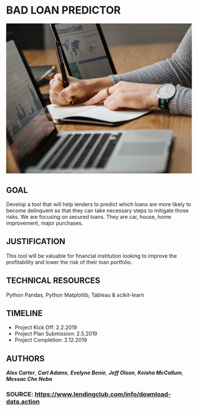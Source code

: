 

# BAD LOAN PREDICTOR

![alt text](https://raw.githubusercontent.com/benieevelyne/BLPFinalProject/Keisha/images/background.jpeg)

## GOAL

Develop a tool that will help lenders to predict which loans are more likely to become delinquent so that they can take necessary steps to mitigate those risks. We are focusing on secured loans. They are car, house, home improvement, major purchases.


## JUSTIFICATION

This tool will be valuable for financial institution looking to improve the profitability and lower the risk of their loan portfolio.

## TECHNICAL RESOURCES

Python Pandas, Python Matplotlib, Tableau & scikit-learn

## TIMELINE

* Project Kick Off: 2.2.2019
* Project Plan Submission: 2.5.2019
* Project Completion: 2.12.2019

## AUTHORS

***Alex Carter***,
***Carl Adams***,
***Evelyne Benie***,
***Jeff Olson***,
***Keisha McCallum***,
***Messac Che Neba***


### SOURCE: https://www.lendingclub.com/info/download-data.action

